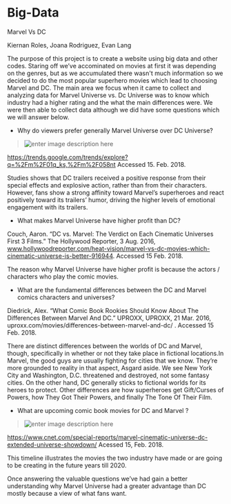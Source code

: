 # Big-Data

Marvel Vs DC

Kiernan Roles, Joana Rodriguez, Evan Lang

The purpose of this project is to create a website using big data and other codes. Staring off we’ve accominated on movies at first it was depending on the genres, but as we accumulated there wasn't much information so we decided to do the most popular superhero movies which lead to choosing Marvel and DC. The main area we focus when it came to collect and analyzing data for Marvel Universe vs. Dc Universe was to know which industry had a higher rating and the what the main differences were. We were then able to collect data although we did have some questions which we will answer below. 

- Why do viewers prefer generally Marvel Universe over DC Universe?

> ![enter image description here](https://lh3.googleusercontent.com/bR6XiFpp2dVcsDhXxiV1Wq73751PxFowoVgJq4LzOCx-iZ5UpHK3zsvw-OIKr9luzUTFteUrxxU "Graph")

https://trends.google.com/trends/explore?q=%2Fm%2F01q_ks,%2Fm%2F058nt Accessed 15. Feb. 2018.

Studies shows that DC trailers received a positive response from their special effects and explosive action, rather than from their characters. However, fans show a strong affinity toward Marvel’s superheroes and react positively toward its trailers’ humor, driving the higher levels of emotional engagement with its trailers.

- What makes Marvel Universe have higher profit than DC?

Couch, Aaron. “DC vs. Marvel: The Verdict on Each Cinematic Universes First 3 Films.” The Hollywood Reporter, 3 Aug. 2016, www.hollywoodreporter.com/heat-vision/marvel-vs-dc-movies-which-cinematic-universe-is-better-916944. Accessed 15 Feb. 2018.

The reason why Marvel Universe have higher profit is because the actors / characters who play the comic movies. 

- What are the fundamental differences between the DC and Marvel comics characters and universes?

Diedrick, Alex. “What Comic Book Rookies Should Know About The Differences Between Marvel And DC.” UPROXX, UPROXX, 21 Mar. 2016, uproxx.com/movies/differences-between-marvel-and-dc/ . Accessed 15 Feb. 2018.

There are distinct differences between the worlds of DC and Marvel, though, specifically in whether or not they take place in fictional locations.In Marvel, the good guys are usually fighting for cities that we know. They’re more grounded to reality in that aspect, Asgard aside. We see New York City and Washington, D.C. threatened and destroyed, not some fantasy cities. On the other hand, DC generally sticks to fictional worlds for its heroes to protect. Other differences are how superheroes get Gift/Curses of Powers, how They Got Their Powers, and finally The Tone Of Their Film. 
 
- What are upcoming comic book movies for DC and Marvel ?

> ![enter image description here](https://lh3.googleusercontent.com/M3fIQQtyWMCtn0n1fO9QmbCZbi_7uH1sg0CopJjU1WmsdstjvgxvTNLuxt2ySP5NZzyRRazogBg "Timeline")

https://www.cnet.com/special-reports/marvel-cinematic-universe-dc-extended-universe-showdown/  Acessed 15, Feb. 2018.

This timeline illustrates the movies the two industry have made or are going to be creating in the future years till 2020. 

Once answering the valuable questions we’ve had gain a better understanding why Marvel Universe had a greater advantage than DC mostly because a view of what fans want.
